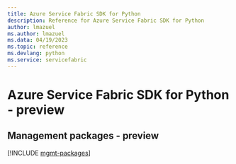 ```yaml
---
title: Azure Service Fabric SDK for Python
description: Reference for Azure Service Fabric SDK for Python
author: lmazuel
ms.author: lmazuel
ms.data: 04/19/2023
ms.topic: reference
ms.devlang: python
ms.service: servicefabric
---
```

# Azure Service Fabric SDK for Python - preview

## Management packages - preview
[!INCLUDE [mgmt-packages](service-fabric-mgmt-index.md)]